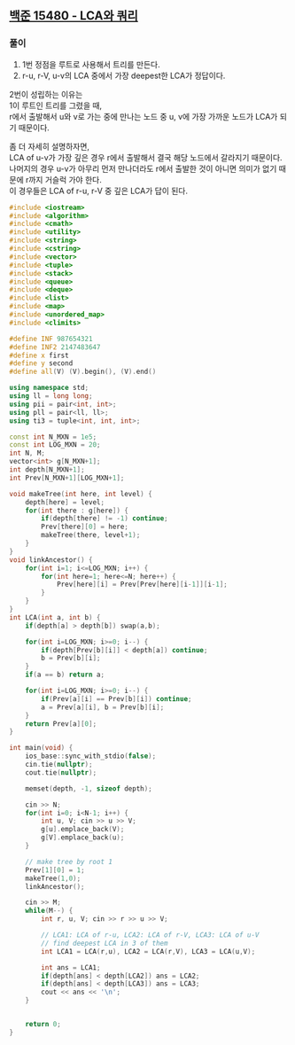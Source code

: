 ## [백준 15480 - LCA와 쿼리](https://www.acmicpc.net/problem/15480)

### 풀이
1. 1번 정점을 루트로 사용해서 트리를 만든다.
2. r-u, r-V, u-v의 LCA 중에서 가장 deepest한 LCA가 정답이다.

2번이 성립하는 이유는  
1이 루트인 트리를 그렸을 때,  
r에서 출발해서 u와 v로 가는 중에 만나는 노드 중 u, v에 가장 가까운 노드가 LCA가 되기 때문이다.

좀 더 자세히 설명하자면,  
LCA of u-v가 가장 깊은 경우 r에서 출발해서 결국 해당 노드에서 갈라지기 때문이다.  
나머지의 경우 u-v가 아무리 먼저 만나더라도 r에서 출발한 것이 아니면 의미가 없기 때문에 r까지 거슬럭 가야 한다.  
이 경우들은 LCA of r-u, r-V 중 깊은 LCA가 답이 된다.

```C++
#include <iostream>
#include <algorithm>
#include <cmath>
#include <utility>
#include <string>
#include <cstring>
#include <vector>
#include <tuple>
#include <stack>
#include <queue>
#include <deque>
#include <list>
#include <map>
#include <unordered_map>
#include <climits>

#define INF 987654321
#define INF2 2147483647
#define x first
#define y second
#define all(V) (V).begin(), (V).end()

using namespace std;
using ll = long long;
using pii = pair<int, int>;
using pll = pair<ll, ll>;
using ti3 = tuple<int, int, int>;

const int N_MXN = 1e5;
const int LOG_MXN = 20;
int N, M;
vector<int> g[N_MXN+1];
int depth[N_MXN+1];
int Prev[N_MXN+1][LOG_MXN+1];

void makeTree(int here, int level) {
    depth[here] = level;
    for(int there : g[here]) {
        if(depth[there] != -1) continue;
        Prev[there][0] = here;
        makeTree(there, level+1);
    }
}
void linkAncestor() {
    for(int i=1; i<=LOG_MXN; i++) {
        for(int here=1; here<=N; here++) {
            Prev[here][i] = Prev[Prev[here][i-1]][i-1];
        }
    }
}
int LCA(int a, int b) {
    if(depth[a] > depth[b]) swap(a,b);

    for(int i=LOG_MXN; i>=0; i--) {
        if(depth[Prev[b][i]] < depth[a]) continue;
        b = Prev[b][i];
    }
    if(a == b) return a;

    for(int i=LOG_MXN; i>=0; i--) {
        if(Prev[a][i] == Prev[b][i]) continue;
        a = Prev[a][i], b = Prev[b][i];
    }
    return Prev[a][0];
}

int main(void) {
    ios_base::sync_with_stdio(false);
    cin.tie(nullptr);
    cout.tie(nullptr);

    memset(depth, -1, sizeof depth);

    cin >> N;
    for(int i=0; i<N-1; i++) {
        int u, V; cin >> u >> V;
        g[u].emplace_back(V);
        g[V].emplace_back(u);
    }

    // make tree by root 1
    Prev[1][0] = 1;
    makeTree(1,0);
    linkAncestor();

    cin >> M;
    while(M--) {
        int r, u, V; cin >> r >> u >> V;

        // LCA1: LCA of r-u, LCA2: LCA of r-V, LCA3: LCA of u-V
        // find deepest LCA in 3 of them
        int LCA1 = LCA(r,u), LCA2 = LCA(r,V), LCA3 = LCA(u,V);

        int ans = LCA1;
        if(depth[ans] < depth[LCA2]) ans = LCA2;
        if(depth[ans] < depth[LCA3]) ans = LCA3;
        cout << ans << '\n';
    }


    return 0;
}
```